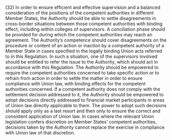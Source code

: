 (32) In order to ensure efficient and effective supervision and a balanced consideration of the positions of the competent authorities in different Member States, the Authority should be able to settle disagreements in cross-border situations between those competent authorities with binding effect, including within colleges of supervisors. A conciliation phase should be provided for during which the competent authorities may reach an agreement. The Authority’s competence should cover disagreements on the procedure or content of an action or inaction by a competent authority of a Member State in cases specified in the legally binding Union acts referred to in this Regulation. In such a situation, one of the supervisors involved should be entitled to refer the issue to the Authority, which should act in accordance with this Regulation. The Authority should be empowered to require the competent authorities concerned to take specific action or to refrain from action in order to settle the matter in order to ensure compliance with Union law, with binding effects for the competent authorities concerned. If a competent authority does not comply with the settlement decision addressed to it, the Authority should be empowered to adopt decisions directly addressed to financial market participants in areas of Union law directly applicable to them. The power to adopt such decisions should apply only as a last resort and then only to ensure the correct and consistent application of Union law. In cases where the relevant Union legislation confers discretion on Member States’ competent authorities, decisions taken by the Authority cannot replace the exercise in compliance with Union law of that discretion.